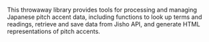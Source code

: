 This throwaway library provides tools for processing and managing Japanese pitch accent data, including functions to look up terms and readings, retrieve and save data from Jisho API, and generate HTML representations of pitch accents.
